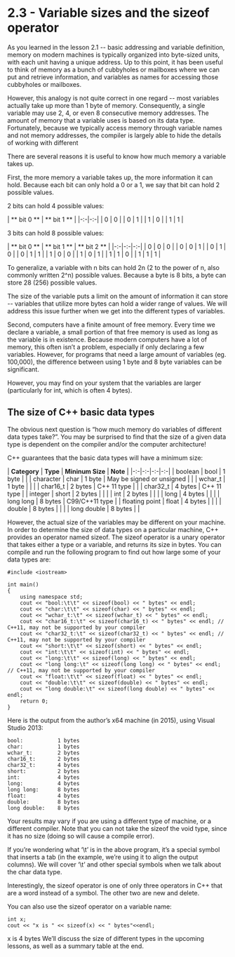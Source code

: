# 2.3 - Variable sizes and the sizeof operator

As you learned in the lesson 2.1 -- basic addressing and variable definition, memory on modern machines is typically organized into byte-sized units, with each unit having a unique address. Up to this point, it has been useful to think of memory as a bunch of cubbyholes or mailboxes where we can put and retrieve information, and variables as names for accessing those cubbyholes or mailboxes.

However, this analogy is not quite correct in one regard -- most variables actually take up more than 1 byte of memory. Consequently, a single variable may use 2, 4, or even 8 consecutive memory addresses. The amount of memory that a variable uses is based on its data type. Fortunately, because we typically access memory through variable names and not memory addresses, the compiler is largely able to hide the details of working with different

There are several reasons it is useful to know how much memory a variable takes up.

First, the more memory a variable takes up, the more information it can hold. Because each bit can only hold a 0 or a 1, we say that bit can hold 2 possible values.

2 bits can hold 4 possible values:

| ** bit 0 ** | ** bit 1 ** |
|-:-|-:-|
| 0 | 0 |
| 0 | 1 |
| 1 | 0 |
| 1 | 1 |


3 bits can hold 8 possible values:

| ** bit 0 ** | ** bit 1 ** | ** bit 2 ** |
|-:-|-:-|-:-|
| 0 | 0 | 0 |
| 0 | 0 | 1 |
| 0 | 1 | 0 |
| 0 | 1 | 1 |
| 1 | 0 | 0 |
| 1 | 0 | 1 |
| 1 | 1 | 0 |
| 1 | 1 | 1 |

To generalize, a variable with n bits can hold 2n (2 to the power of n, also commonly written 2^n) possible values. Because a byte is 8 bits, a byte can store 28 (256) possible values.

The size of the variable puts a limit on the amount of information it can store -- variables that utilize more bytes can hold a wider range of values. We will address this issue further when we get into the different types of variables.

Second, computers have a finite amount of free memory. Every time we declare a variable, a small portion of that free memory is used as long as the variable is in existence. Because modern computers have a lot of memory, this often isn’t a problem, especially if only declaring a few variables. However, for programs that need a large amount of variables (eg. 100,000), the difference between using 1 byte and 8 byte variables can be significant.

However, you may find on your system that the variables are larger (particularly for int, which is often 4 bytes).

## The size of C++ basic data types

The obvious next question is “how much memory do variables of different data types take?”. You may be surprised to find that the size of a given data type is dependent on the compiler and/or the computer architecture!

C++ guarantees that the basic data types will have a minimum size:


| **Category** | **Type** | **Mininum Size** | **Note** |
|-:-|-:-|-:-|-:-|
| boolean | bool | 1 byte | |
| character | char | 1 byte | May be signed or unsigned |
| | wchar_t | 1 byte | |
| | char16_t | 2 bytes | C++ 11 type |
| | char32_t | 4 bytes | C++ 11 type |
| integer | short | 2 bytes | |
| | int | 2 bytes | |
| | long | 4 bytes | |
| | long long | 8 bytes | C99/C++11 type |
| floating point | float | 4 bytes | |
| | double | 8 bytes | |
| | long double | 8 bytes | |


However, the actual size of the variables may be different on your machine. In order to determine the size of data types on a particular machine, C++ provides an operator named sizeof. The sizeof operator is a unary operator that takes either a type or a variable, and returns its size in bytes. You can compile and run the following program to find out how large some of your data types are:

```
#include <iostream>

int main()
{
    using namespace std;
    cout << "bool:\t\t" << sizeof(bool) << " bytes" << endl;
    cout << "char:\t\t" << sizeof(char) << " bytes" << endl;
    cout << "wchar_t:\t" << sizeof(wchar_t) << " bytes" << endl;
    cout << "char16_t:\t" << sizeof(char16_t) << " bytes" << endl; // C++11, may not be supported by your compiler
    cout << "char32_t:\t" << sizeof(char32_t) << " bytes" << endl; // C++11, may not be supported by your compiler
    cout << "short:\t\t" << sizeof(short) << " bytes" << endl;
    cout << "int:\t\t" << sizeof(int) << " bytes" << endl;
    cout << "long:\t\t" << sizeof(long) << " bytes" << endl;
    cout << "long long:\t" << sizeof(long long) << " bytes" << endl; // C++11, may not be supported by your compiler
    cout << "float:\t\t" << sizeof(float) << " bytes" << endl;
    cout << "double:\t\t" << sizeof(double) << " bytes" << endl;
    cout << "long double:\t" << sizeof(long double) << " bytes" << endl;
    return 0;
}
```

Here is the output from the author’s x64 machine (in 2015), using Visual Studio 2013:

```
bool:           1 bytes
char:           1 bytes
wchar_t:        2 bytes
char16_t:       2 bytes
char32_t:       4 bytes
short:          2 bytes
int:            4 bytes
long:           4 bytes
long long:      8 bytes
float:          4 bytes
double:         8 bytes
long double:    8 bytes
```

Your results may vary if you are using a different type of machine, or a different compiler. Note that you can not take the sizeof the void type, since it has no size (doing so will cause a compile error).

If you’re wondering what ‘\t’ is in the above program, it’s a special symbol that inserts a tab (in the example, we’re using it to align the output columns). We will cover ‘\t’ and other special symbols when we talk about the char data type.

Interestingly, the sizeof operator is one of only three operators in C++ that are a word instead of a symbol. The other two are new and delete.

You can also use the sizeof operator on a variable name:

```
int x;
cout << "x is " << sizeof(x) << " bytes"<<endl;
```

x is 4 bytes
We’ll discuss the size of different types in the upcoming lessons, as well as a summary table at the end.
